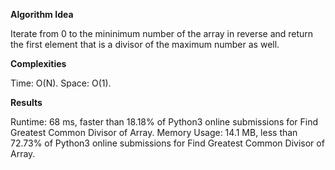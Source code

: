 **Algorithm Idea**

Iterate from 0 to the mininimum number 
of the array in reverse and return 
the first element that is a divisor 
of the maximum number as well.   

**Complexities**

Time: O(N).
Space: O(1).

**Results**

Runtime: 68 ms, faster than 18.18% of Python3 online submissions for Find Greatest Common Divisor of Array.
Memory Usage: 14.1 MB, less than 72.73% of Python3 online submissions for Find Greatest Common Divisor of Array.
